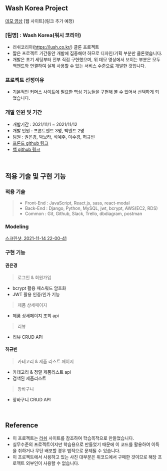 ## Wash Korea Project

[데모 영상](https://drive.google.com/file/d/1BbsvlZo2QaIZrlAps9iEAxLlXMc7TCYO/view?usp=sharing)
[웹 사이트](링크 추가 예정)

### [팀명] : Wash Korea(워시 코리아)

- 러쉬코리아(https://lush.co.kr/) 클론 프로젝트
- 짧은 프로젝트 기간동안 개발에 집중해야 하므로 디자인/기획 부분만 클론했습니다.
- 개발은 초기 세팅부터 전부 직접 구현했으며, 위 데모 영상에서 보이는 부분은 모두 백앤드와 연결하여 실제 사용할 수 있는 서비스 수준으로 개발한 것입니다.

### 프로젝트 선정이유

- 기본적인 커머스 사이트에 필요한 핵심 기능들을 구현해 볼 수 있어서 선택하게 되었습니다.

### 개발 인원 및 기간

- 개발기간 : 2021/11/1 ~ 2021/11/12
- 개발 인원 : 프론트엔드 3명, 백엔드 2명
- 팀원 : 권은경, 박보라, 석예주, 이수경, 허규빈
- [프론드 github 링크](https://github.com/wecode-bootcamp-korea/26-1st-WASH-Korea-frontend)
- [백 github 링크](https://github.com/wecode-bootcamp-korea/26-1st-WASH-Korea-backend)

<br>

## 적용 기술 및 구현 기능

### 적용 기술

> - Front-End : JavaScript, React.js, sass, react-modal
> - Back-End : Django, Python, MySQL, jwt, bcrypt, AWS(EC2, RDS)
> - Common : Git, Github, Slack, Trello, dbdiagram, postman

### Modeling
[스크린샷, 2021-11-14 22-00-41](https://user-images.githubusercontent.com/82267811/141682135-23b35bab-7ee0-4d0f-b6df-43c68fd61bc7.png)

### 구현 기능

#### 권은경
> 로그인 & 회원가입
- bcrypt 활용 패스워드 암호화
- JWT 활용 인증/인가 기능

> 제품 상세페이지
- 제품 상세페이지 조회 api

> 리뷰
- 리뷰 CRUD API

#### 허규빈
> 카테고리 & 제품 리스트 페이지
- 카테고리 & 정렬 제품리스트 api
- 검색된 제품리스트

> 장바구니
- 장바구니 CRUD API

<br>

## Reference

- 이 프로젝트는 [러쉬](https://lush.co.kr/) 사이트를 참조하여 학습목적으로 만들었습니다.
- 실무수준의 프로젝트이지만 학습용으로 만들었기 때문에 이 코드를 활용하여 이득을 취하거나 무단 배포할 경우 법적으로 문제될 수 있습니다.
- 이 프로젝트에서 사용하고 있는 사진 대부분은 위코드에서 구매한 것이므로 해당 프로젝트 외부인이 사용할 수 없습니다.
